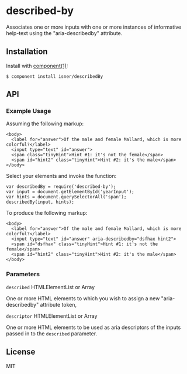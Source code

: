 
# described-by

  Associates one or more inputs with one or more
  instances of informative help-text using the
  "aria-describedby" attribute.

## Installation

  Install with [component(1)](http://component.io):

    $ component install isner/describedBy

## API

### Example Usage

  Assuming the following markup:

    <body>
      <label for="answer">Of the male and female Mallard, which is more colorful?</label>
      <input type="text" id="answer">
      <span class="tinyHint">Hint #1: it's not the female</span>
      <span id="hint2" class="tinyHint">Hint #2: it's the male</span>
    </body>

  Select your elements and invoke the function:

    var describedBy = require('described-by');
    var input = document.getElementById('yearInput');
    var hints = document.querySelectorAll('span');
    describedBy(input, hints);

  To produce the following markup:

    <body>
      <label for="answer">Of the male and female Mallard, which is more colorful?</label>
      <input type="text" id="answer" aria-describedby="dsfhax hint2">
      <span id="dsfhax" class="tinyHint">Hint #1: it's not the female</span>
      <span id="hint2" class="tinyHint">Hint #2: it's the male</span>
    </body>

### Parameters

  `described` HTMLElementList or Array

   One or more HTML elements to which you wish to assign a new "aria-describedby" attribute token,

  `descriptor` HTMLElementList or Array

  One or more HTML elements to be used as aria descriptors of the inputs passed in to the `described` parameter.

## License

  MIT
